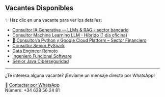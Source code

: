 ## Vacantes Disponibles

✨ Haz clic en una vacante para ver los detalles:

- [Consultor IA Generativa -– LLMs & RAG - sector bancario](Oferta_Consultor_IA_Generativa.md)
- [Consultor Machine Learning LLM - Híbrido (1 día oficina)](Oferta_Consultor_Machine_Learning_LLM.md)
- [🐍 Consultor/a Python y Google Cloud Platform – Sector Financiero](Oferta_Consultor_Python_GCP.md)
- [Consultor Senior PySpark](Oferta_Consultor_Senior_PySpark.md)
- [Data Engineer Remoto](Oferta_Data_Engineer_Remoto.md)
- [Ingeniero Funcional Software](Oferta_Ingeniero_Funcional_Software.md)
- [Senior Java Ciberseguridad](Oferta_Senior_Java_Ciberseguridad.md)

---

¿Te interesa alguna vacante? ¡Envíame un mensaje directo por WhatsApp!

📱 [Contactar por WhatsApp](https://wa.me/34628562481)  
Número: +34 628 56 24 81

